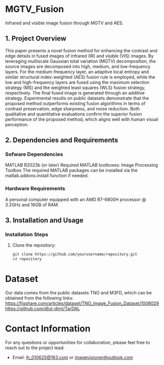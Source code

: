 # MGTV_Fusion
Infrared and visible image fusion through MGTV and AES.

## 1. Project Overview
This paper presents a novel fusion method for enhancing the contrast and edge details in fused images of infrared (IR) and visible (VIS) images. By leveraging multiscale Gaussian total variation (MGTV) decomposition, the source images are decomposed into high, medium, and low-frequency layers. For the medium-frequency layer, an adaptive local entropy and similar structural index-weighted (AES) fusion rule is employed, while the low and high-frequency layers are fused using the maximum selection strategy (MS) and the weighted least squares (WLS) fusion strategy, respectively. The final fused image is generated through an additive strategy. Experimental results on public datasets demonstrate that the proposed method outperforms existing fusion algorithms in terms of contrast preservation, edge sharpness, and noise reduction. Both qualitative and quantitative evaluations confirm the superior fusion performance of the proposed method, which aligns well with human visual perception.

## 2. Dependencies and Requirements
### Sofware Dependencies
MATLAB R2023b (or later)
Required MATLAB toolboxes:
Image Processing Toolbox
The required MATLAB packages can be installed via the matlab.addons.install function if needed.

### Hardware Requirements
A personal computer equipped with an AMD R7-6800H processor @ 3.2GHz and 16GB of RAM.

## 3. Installation and Usage
### Installation Steps

1. Clone the repository:
   ```bash
   git clone https://github.com/yourusername/repository.git
   cd repository

# Dataset
Our data comes from the public datasets TNO and M3FD, which can be obtained from the following links:
https://figshare.com/articles/dataset/TNO_Image_Fusion_Dataset/1008029
https://github.com/dlut-dimt/TarDAL

# Contact Information
For any questions or opportunities for collaboration, please feel free to reach out to the project lead:

- Email:  lh_010625@163.com or imagevisioner@outlook.com
